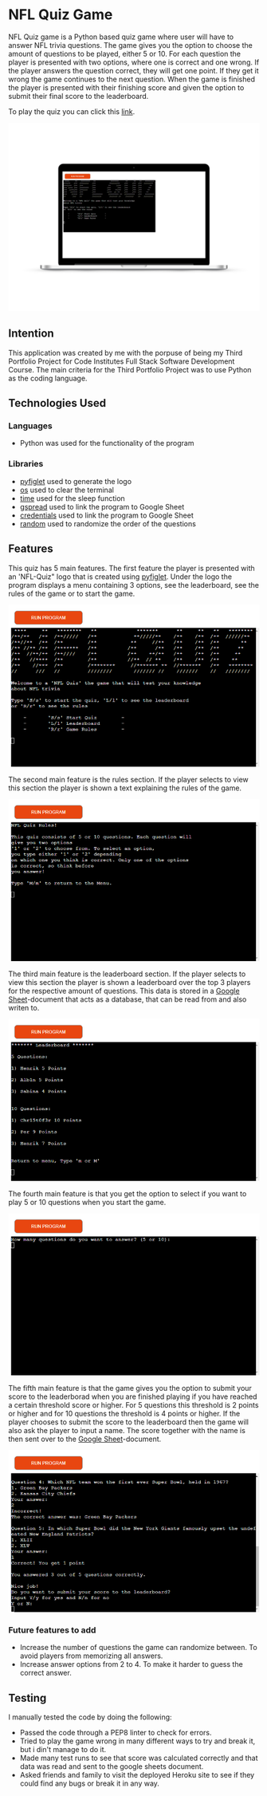 # NFL Quiz Game
NFL Quiz game is a Python based quiz game where user will have to answer NFL trivia questions. The game gives you the option to choose the amount of questions to be played, either 5 or 10. For each question the player is presented with two options, where one is correct and one wrong. If the player answers the question correct, they will get one point. If they get it wrong the game continues to the next question. When the game is finished the player is presented with their finishing score and given the option to submit their final score to the leaderboard.

To play the quiz you can click this [link](https://henriks-nfl-quiz-568e345c5752.herokuapp.com/).

![mockup](images/mockup.png)

## Intention
This application was created by me with the porpuse of being my Third Portfolio Project for Code Institutes Full Stack Software Development Course. The main criteria for the Third Portfolio Project was to use Python as the coding language.
## Technologies Used
### Languages
* Python was used for the functionality of the program
### Libraries
* [pyfiglet](https://www.geeksforgeeks.org/python-ascii-art-using-pyfiglet-module/) used to generate the logo
* [os](https://www.geeksforgeeks.org/clear-screen-python/) used to clear the terminal
* [time](https://www.programiz.com/python-programming/time/sleep) used for the sleep function
* [gspread](https://docs.gspread.org/en/v3.7.0/api.html) used to link the program to Google Sheet
* [credentials](https://pypi.org/project/credentials/) used to link the program to Google Sheet
* [random](https://docs.python.org/3/library/random.html) used to randomize the order of the questions

## Features
This quiz has 5 main features. The first feature the player is presented with an 'NFL-Quiz" logo that is created using [pyfiglet](https://www.geeksforgeeks.org/python-ascii-art-using-pyfiglet-module/). Under the logo the program displays a menu containing 3 options, see the leaderboard, see the rules of the game or to start the game.

![Start screen](images/start_screen.png)

The second main feature is the rules section. If the player selects to view this section the player is shown a text explaining the rules of the game.

![Rules](images/rules.png)

The third main feature is the leaderboard section. If the player selects to view this section the player is shown a leaderboard over the top 3 players for the respective amount of questions. This data is stored in a [Google Sheet](https://docs.gspread.org/en/v3.7.0/api.html)-document that acts as a database, that can be read from and also writen to.

![Leaderboard](images/leaderboard.png)

The fourth main feature is that you get the option to select if you want to play 5 or 10 questions when you start the game.

![Number of questions](images/number_of_questions.png)

The fifth main feature is that the game gives you the option to submit your score to the leaderborad when you are finished playing if you have reached a certain threshold score or higher. For 5 questions this threshold is 2 points or higher and for 10 questions the threshold is 4 points or higher. If the player chooses to submit the score to the leaderboard then the game will also ask the player to input a name. The score together with the name is then sent over to the [Google Sheet](https://docs.gspread.org/en/v3.7.0/api.html)-document.

![Ask to leaderboard](images/ask_to_leaderboard.png)

### Future features to add
- Increase the number of questions the game can randomize between. To avoid players from memorizing all answers.
- Increase answer options from 2 to 4. To make it harder to guess the correct answer.

## Testing
I manually tested the code by doing the following:

- Passed the code through a PEP8 linter to check for errors.
- Tried to play the game wrong in many different ways to try and break it, but i din't manage to do it.
- Made many test runs to see that score was calculated correctly and that data was read and sent to the google sheets document. 
- Asked friends and family to visit the deployed Heroku site to see if they could find any bugs or break it in any way.